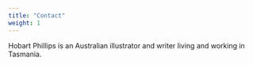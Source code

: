 ```yaml
---
title: "Contact"
weight: 1
---
```


Hobart Phillips is an Australian illustrator and writer living and working in Tasmania.
